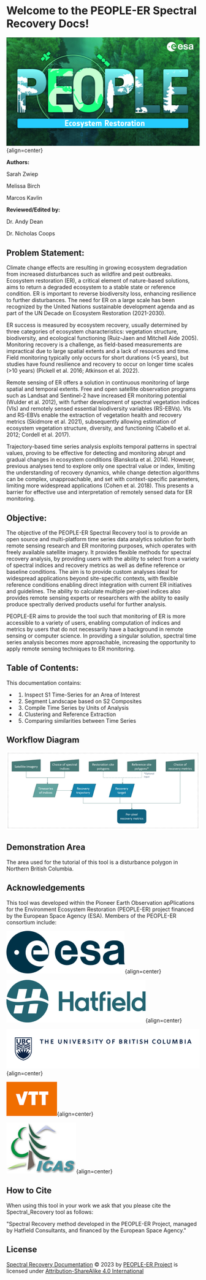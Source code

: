 # Welcome to the PEOPLE-ER Spectral Recovery Docs!

![image](asset/pEOple_KV-Ecosystem_Restorarion.jpg){align=center}

**Authors:**

Sarah Zwiep

Melissa Birch

Marcos Kavlin

**Reviewed/Edited by:**

Dr. Andy Dean

Dr. Nicholas Coops

## Problem Statement:

Climate change effects are resulting in growing ecosystem degradation from increased disturbances 
such as wildfire and pest outbreaks. Ecosystem restoration (ER), a critical element of nature-based 
solutions, aims to return a degraded ecosystem to a stable state or reference condition. ER is important 
to reverse biodiversity loss, enhancing resilience to further disturbances. The need for ER on a large 
scale has been recognized by the United Nations sustainable development agenda and as part of the 
UN Decade on Ecosystem Restoration (2021-2030).

ER success is measured by ecosystem recovery, usually determined by three categories of ecosystem 
characteristics: vegetation structure, biodiversity, and ecological functioning (Ruiz-Jaen and Mitchell Aide 2005).
Monitoring recovery is a challenge, as field-based measurements are impractical due to 
large spatial extents and a lack of resources and time. Field monitoring typically only occurs for short 
durations (<5 years), but studies have found resilience and recovery to occur on longer time scales 
(>10 years) (Pickell et al. 2016; Atkinson et al. 2022).

Remote sensing of ER offers a solution in continuous monitoring of large spatial and temporal extents. 
Free and open satellite observation programs such as Landsat and Sentinel-2 have increased ER 
monitoring potential (Wulder et al. 2012), with further development of spectral vegetation indices (VIs) 
and remotely sensed essential biodiversity variables (RS-EBVs). VIs and RS-EBVs enable the 
extraction of vegetation health and recovery metrics (Skidmore et al. 2021), subsequently allowing 
estimation of ecosystem vegetation structure, diversity, and functioning (Cabello et al. 2012; Cordell et 
al. 2017). 

Trajectory-based time series analysis exploits temporal patterns in spectral values, proving to be 
effective for detecting and monitoring abrupt and gradual changes in ecosystem conditions (Banskota 
et al. 2014). However, previous analyses tend to explore only one spectral value or index, limiting the 
understanding of recovery dynamics, while change detection algorithms can be complex, 
unapproachable, and set with context-specific parameters, limiting more widespread applications 
(Cohen et al. 2018). This presents a barrier for effective use and interpretation of remotely sensed data 
for ER monitoring.

## Objective:

The objective of the PEOPLE-ER Spectral Recovery tool is to provide an open source and multi-platform 
time series data analytics solution for both remote sensing research and ER monitoring purposes, which 
operates with freely available satellite imagery. It provides flexible methods for spectral recovery analysis, by providing users with the ability to select from a variety of spectral 
indices and recovery metrics as well as define reference or baseline conditions. The aim is to provide 
custom analyses ideal for widespread applications beyond site-specific contexts, with flexible reference 
conditions enabling direct integration with current ER initiatives and guidelines. The ability to calculate 
multiple per-pixel indices also provides remote sensing experts or researchers with the ability to easily 
produce spectrally derived products useful for further analysis. 

PEOPLE-ER aims to provide the tool such that monitoring of ER is more accessible to a variety of users, 
enabling computation of indices and metrics by users that do not necessarily have a background in 
remote sensing or computer science. In providing a singular solution, spectral time series analysis becomes
more approachable, increasing the opportunity to apply remote sensing techniques to ER monitoring.

## Table of Contents:

This documentation contains:

- 1) Inspect S1 Time-Series for an Area of Interest
- 2) Segment Landscape based on S2 Composites
- 3) Compile Time Series by Units of Analysis
- 4) Clustering and Reference Extraction
- 5) Comparing similarities between Time Series

## Workflow Diagram
![Alt text](asset/workflow.png "Graph of Workflow")

## Demonstration Area

The area used for the tutorial of this tool is a disturbance polygon in Northern British Columbia.

## Acknowledgements

This tool was developed within the Pioneer Earth Observation apPlications for the Environment Ecosystem 
Restoration (PEOPLE-ER) project financed by the European Space Agency (ESA). Members of the PEOPLE-ER consortium include:

![image](asset/ESA_logo_2020_Deep_25per.png){align=center}

![image](asset/Hatfield_Logo_Hor_Blue_RGB_rescaled.png){align=center}

![image](asset/ubc-logo-2018-fullsig-blue-rgb300_rescaled3.png){align=center}

![image](asset/VTT_Orange_Logo_150per.png){align=center}

![image](asset/INCDS_logo_150per.jpg){align=center}

## How to Cite

When using this tool in your work we ask that you please cite the Spectral_Recovery tool as follows:

"Spectral Recovery method developed in the PEOPLE-ER Project, managed by Hatfield Consultants, and financed by the European Space Agency."

## License

 [Spectral Recovery Documentation](httpps://www.people-er.github.io/Spectral-Recovery) © 2023 by [PEOPLE-ER Project](people-er.info) is licensed under [Attribution-ShareAlike 4.0 International](http://creativecommons.org/licenses/by-sa/4.0/?ref=chooser-v1)
